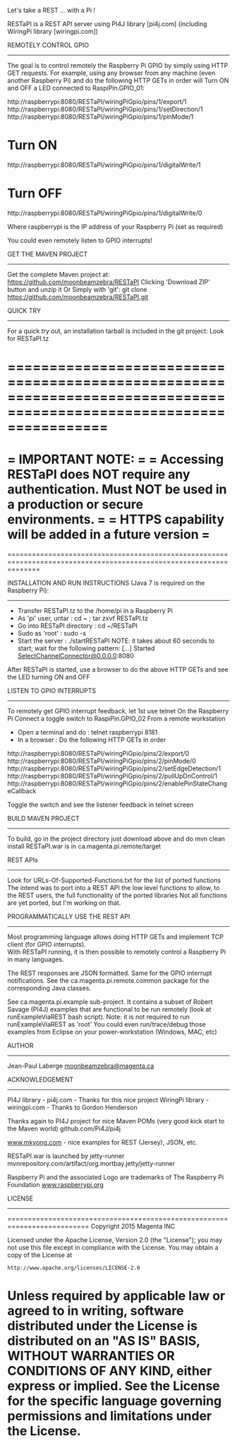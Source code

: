 Let's take a REST ... with a Pi !

RESTaPI is a REST API server using PI4J library [pi4j.com] (including WiringPi library [wiringpi.com])


REMOTELY CONTROL GPIO
*********************
The goal is to control remotely the Raspberry Pi GPIO by simply using HTTP GET requests.
For example, using any browser from any machine (even another Raspberry Pi) and do the following HTTP GETs in order will
Turn ON and OFF a LED connected to RaspiPin.GPIO_01:

http://raspberrypi:8080/RESTaPI/wiringPiGpio/pins/1/export/1
http://raspberrypi:8080/RESTaPI/wiringPiGpio/pins/1/setDirection/1
http://raspberrypi:8080/RESTaPI/wiringPiGpio/pins/1/pinMode/1
# Turn ON
http://raspberrypi:8080/RESTaPI/wiringPiGpio/pins/1/digitalWrite/1
# Turn OFF
http://raspberrypi:8080/RESTaPI/wiringPiGpio/pins/1/digitalWrite/0

Where raspberrypi is the IP address of your Raspberry Pi (set as required)

You could even remotely listen to GPIO interrupts!


GET THE MAVEN PROJECT
*********************
Get the complete Maven project at:
https://github.com/moonbeamzebra/RESTaPI
Clicking 'Download ZIP' button and unzip it
Or 
Simply with 'git':
git clone https://github.com/moonbeamzebra/RESTaPI.git


QUICK TRY
*********
For a quick try out, an installation tarball is included in the git project:
Look for RESTaPI.tz

==================================================================================================================== 
====================================================================================================================
= IMPORTANT NOTE:                                                                                                  =
= Accessing RESTaPI does NOT require any authentication.  Must NOT be used in a production or secure environments. =
= HTTPS capability will be added in a future version                                                               =
====================================================================================================================
====================================================================================================================

INSTALLATION AND RUN INSTRUCTIONS (Java 7 is required on the Raspberry Pi):
*********************************
- Transfer RESTaPI.tz to the /home/pi in a Raspberry Pi
- As 'pi' user, untar :                 cd ~ ; tar zxvf RESTaPI.tz
- Go into RESTaPI directory :           cd ~/RESTaPI
- Sudo as 'root' :                      sudo -s
- Start the server :                    ./startRESTaPI
NOTE: it takes about 60 seconds to start; wait for the following pattern:
[...] Started SelectChannelConnector@0.0.0.0:8080

After RESTaPI is started, use a browser to do the above HTTP GETs and see the LED turning ON and OFF


LISTEN TO GPIO INTERRUPTS
*************************
To remotely get GPIO interrupt feedback, let 1st use telnet
On the Raspberry Pi
     Connect a toggle switch to RaspiPin.GPIO_02
From a remote workstation
- Open a terminal and do :              telnet raspberrypi 8181
- In a browser :                        Do the following HTTP GETs in order

http://raspberrypi:8080/RESTaPI/wiringPiGpio/pins/2/export/0
http://raspberrypi:8080/RESTaPI/wiringPiGpio/pins/2/pinMode/0
http://raspberrypi:8080/RESTaPI/wiringPiGpio/pins/2/setEdgeDetection/1
http://raspberrypi:8080/RESTaPI/wiringPiGpio/pins/2/pullUpDnControl/1
http://raspberrypi:8080/RESTaPI/wiringPiGpio/pins/2/enablePinStateChangeCallback   

Toggle the switch and see the listener feedback in telnet screen


BUILD MAVEN PROJECT
*******************
To build, go in the project directory just download above and do
mvn clean install
RESTaPI.war is in ca.magenta.pi.remote/target


REST APIs
*********
Look for URLs-Of-Supported-Functions.txt for the list of ported functions
The intend was to port into a REST API the low level functions to allow, to the REST users, the full functionality of the ported libraries
Not all functions are yet ported, but I'm working on that.


PROGRAMMATICALLY USE THE REST API
*********************************
Most programming language allows doing HTTP GETs and implement TCP client (for GPIO interrupts).  
With RESTaPI running, it is then possible to remotely control a Raspberry Pi in many languages.

The REST responses are JSON formatted.  Same for the GPIO interrupt notifications.
See the ca.magenta.pi.remote.common package for the corresponding Java classes.

See ca.magenta.pi.example sub-project. 
It contains a subset of Robert Savage (PI4J) examples that are functional to be run remotely (look at runExampleViaREST bash script). 
Note: it is not required to run runExampleViaREST as 'root'
You could even run/trace/debug those examples from Eclipse on your power-workstation (Windows, MAC, etc) 
 

AUTHOR
******
Jean-Paul Laberge <moonbeamzebra@magenta.ca>


ACKNOWLEDGEMENT
*************** 
PI4J library - pi4j.com - Thanks for this nice project
WiringPi library - wiringpi.com - Thanks to Gordon Henderson

Thanks again to PI4J project for nice Maven POMs (very good kick start to the Maven world)
github.com/Pi4J/pi4j

www.mkyong.com - nice examples for REST (Jersey), JSON, etc.

RESTaPI.war is launched by jetty-runner
mvnrepository.com/artifact/org.mortbay.jetty/jetty-runner 

Raspberry Pi and the associated Logo are trademarks of The Raspberry Pi Foundation
www.raspberrypi.org


LICENSE
*******
==========================================================================
Copyright 2015 Magenta INC

Licensed under the Apache License, Version 2.0 (the "License");
you may not use this file except in compliance with the License.
You may obtain a copy of the License at

    http://www.apache.org/licenses/LICENSE-2.0

Unless required by applicable law or agreed to in writing, software
distributed under the License is distributed on an "AS IS" BASIS,
WITHOUT WARRANTIES OR CONDITIONS OF ANY KIND, either express or implied.
See the License for the specific language governing permissions and
limitations under the License.
==========================================================================
